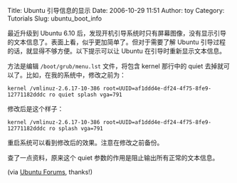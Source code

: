 Title: Ubuntu 引导信息的显示
Date: 2006-10-29 11:51
Author: toy
Category: Tutorials
Slug: ubuntu_boot_info

最近升级到 Ubuntu 6.10
后，发现开机引导系统时只有屏幕图像，没有显示引导的文本信息了。表面上看，似乎更加简单了。但对于需要了解
Ubuntu 引导过程的话，就显得不够方便。以下提示可以让 Ubuntu
在引导时重新显示文本信息。

方法是编辑 `/boot/grub/menu.lst` 文件，将包含 kernel 那行中的 quiet
去掉就可以了。比如，在我的系统中，修改之前为：  

`kernel /vmlinuz-2.6.17-10-386 root=UUID=af1ddd4e-df24-4f75-8fe9-12771182dddc ro quiet splash vga=791`

修改后是这个样子：  

`kernel /vmlinuz-2.6.17-10-386 root=UUID=af1ddd4e-df24-4f75-8fe9-12771182dddc ro splash vga=791`

重启系统可以看到修改后的效果。注意在修改之前备份。

查了一点资料，原来这个 quiet 参数的作用是阻止输出所有正常的文本信息。

(via [Ubuntu
Forums](http://ubuntuforums.org/showthread.php?t=286971&goto=newpost),
thanks!)
